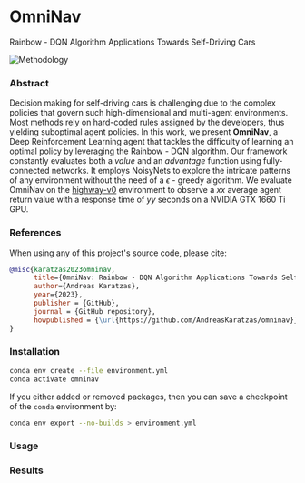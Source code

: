 # OmniNav

Rainbow - DQN Algorithm Applications Towards Self-Driving Cars

![Methodology](docs/methodology.png)

### Abstract

Decision making for self-driving cars is challenging due to the complex policies that govern such high-dimensional and multi-agent environments. Most methods rely on hard-coded rules assigned by the developers, thus yielding suboptimal agent policies. In this work, we present **OmniNav**, a Deep Reinforcement Learning agent that tackles the difficulty of learning an optimal policy by leveraging the Rainbow - DQN algorithm. Our framework constantly evaluates both a *value* and an *advantage* function using fully-connected networks. It employs NoisyNets to explore the intricate patterns of any environment without the need of a $\epsilon$ - greedy algorithm. We evaluate OmniNav on the [highway-v0](https://github.com/Farama-Foundation/HighwayEnv) environment to observe a $xx$ average agent return value with a response time of $yy$ seconds on a NVIDIA GTX 1660 Ti GPU.

### References

When using any of this project's source code, please cite:
```bibtex
@misc{karatzas2023omninav,
      title={OmniNav: Rainbow - DQN Algorithm Applications Towards Self-Driving Cars},
      author={Andreas Karatzas},
      year={2023},
      publisher = {GitHub},
      journal = {GitHub repository},
      howpublished = {\url{https://github.com/AndreasKaratzas/omninav}},
}
```

### Installation

```bash
conda env create --file environment.yml
conda activate omninav
```

If you either added or removed packages, then you can save a checkpoint of the `conda` environment by:
```bash
conda env export --no-builds > environment.yml
```

### Usage


### Results


